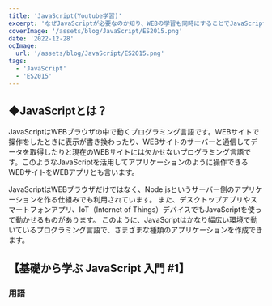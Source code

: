 ```yaml
---
title: 'JavaScript(Youtube学習)'
excerpt: 'なぜJavaScriptが必要なのか知り、WEBの学習も同時にすることでJavaScriptを習得していきます。'
coverImage: '/assets/blog/JavaScript/ES2015.png'
date: '2022-12-28'
ogImage:
  url: '/assets/blog/JavaScript/ES2015.png'
tags:
  - 'JavaScript'
  - 'ES2015'
---
```


## ◆JavaScriptとは？

JavaScriptはWEBブラウザの中で動くプログラミング言語です。WEBサイトで操作をしたときに表示が書き換わったり、WEBサイトのサーバーと通信してデータを取得したりと現在のWEBサイトには欠かせないプログラミング言語です。このようなJavaScriptを活用してアプリケーションのように操作できるWEBサイトをWEBアプリとも言います。  

JavaScriptはWEBブラウザだけではなく、Node.jsというサーバー側のアプリケーションを作る仕組みでも利用されています。 また、デスクトップアプリやスマートフォンアプリ、IoT（Internet of Things）デバイスでもJavaScriptを使って動かせるものがあります。 このように、JavaScriptはかなり幅広い環境で動いているプログラミング言語で、さまざまな種類のアプリケーションを作成できます。  

## 【基礎から学ぶ JavaScript 入門 #1】


### 用語
